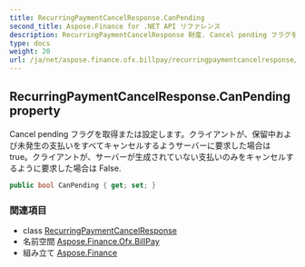 ```yaml
---
title: RecurringPaymentCancelResponse.CanPending
second_title: Aspose.Finance for .NET API リファレンス
description: RecurringPaymentCancelResponse 財産. Cancel pending フラグを取得または設定しますクライアントが保留中および未発生の支払いをすべてキャンセルするようサーバーに要求した場合は trueクライアントがサーバーが生成されていない支払いのみをキャンセルするように要求した場合は False.
type: docs
weight: 20
url: /ja/net/aspose.finance.ofx.billpay/recurringpaymentcancelresponse/canpending/
---
```

## RecurringPaymentCancelResponse.CanPending property

Cancel pending フラグを取得または設定します。クライアントが、保留中および未発生の支払いをすべてキャンセルするようサーバーに要求した場合は true。クライアントが、サーバーが生成されていない支払いのみをキャンセルするように要求した場合は False.

```csharp
public bool CanPending { get; set; }
```

### 関連項目

* class [RecurringPaymentCancelResponse](../)
* 名前空間 [Aspose.Finance.Ofx.BillPay](../../recurringpaymentcancelresponse/)
* 組み立て [Aspose.Finance](../../../)


